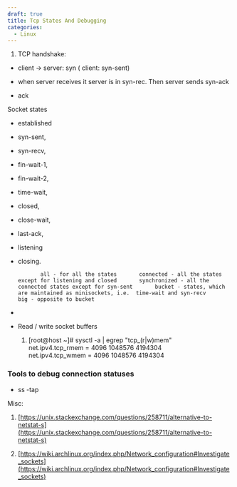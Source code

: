 ```yaml
---
draft: true
title: Tcp States And Debugging
categories:
  - Linux
---
```

1. TCP handshake:
- client -> server: syn ( client: syn-sent)

- when server receives it server is in syn-rec. Then server sends syn-ack

- ack

Socket states

- established

- syn-sent,

- syn-recv,

- fin-wait-1,

- fin-wait-2,

- time-wait,

- closed,

- close-wait,

- last-ack,

- listening

- closing.
  
  ```
         all - for all the states       connected - all the states except for listening and closed       synchronized - all the connected states except for syn-sent       bucket - states, which are maintained as minisockets, i.e.  time-wait and syn-recv       big - opposite to bucket
  ```

- 

- Read / write socket buffers
  
  1. [root@host ~]# sysctl -a | egrep "tcp_(r|w)mem"  
     net.ipv4.tcp_rmem = 4096 1048576 4194304  
     net.ipv4.tcp_wmem = 4096 1048576 4194304

### Tools to debug connection statuses

- ss -tap

Misc:

1. [https://unix.stackexchange.com/questions/258711/alternative-to-netstat-s](https://unix.stackexchange.com/questions/258711/alternative-to-netstat-s)

2. [https://wiki.archlinux.org/index.php/Network_configuration#Investigate_sockets](https://wiki.archlinux.org/index.php/Network_configuration#Investigate_sockets)
